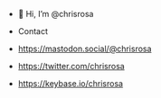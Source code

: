 - 👋 Hi, I’m @chrisrosa

- Contact
- <a rel="me" href="https://mastodon.social/@chrisrosa">https://mastodon.social/@chrisrosa</a>
- https://twitter.com/chrisrosa
- https://keybase.io/chrisrosa
